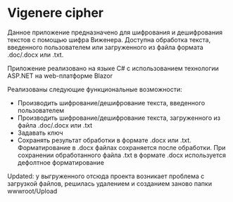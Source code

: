 # Vigenere cipher

Данное приложение предназначено для шифрования и дешифрования текстов с помощью шифра Виженера. Доступна обработка текста, введенного пользователем или загруженного из файла формата .doc/.docx или .txt.

Приложение реализовано на языке С# c использованием технологии ASP.NET на web-платформе Blazor

Реализованы следующие функциональные возможности:
- Производить шифрование/дешифрование текста, введенного пользователем
- Производить шифрование/дешифрование текста, загруженного из файла .doc/.docx или .txt
- Задавать ключ
- Сохранять результат обработки в формате .docx или .txt. Форматирование в .docx файлах сохраняется после обработки. При сохранении обработанного файла .txt в формате .docx используется дефолтное форматирование

Updated: у выгруженного отсюда проекта возникает проблема с загрузкой файлов, решилась удалением и созданием заново папки wwwroot/Upload
